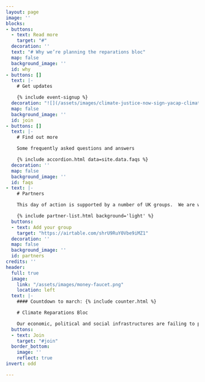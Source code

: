 ```yaml
---
layout: page
image: ''
blocks:
- buttons:
  - text: Read more
    target: "#"
  decoration: ''
  text: "# Why we’re planning the reparations bloc"
  map: false
  background_image: ''
  id: why
- buttons: []
  text: |-
    # Get updates

    {% include event-signup %}
  decoration: "![](/assets/images/climate-justice-now-sign-yacap-climate-strike-2020.png)"
  map: false
  background_image: ''
  id: join
- buttons: []
  text: |-
    # Find out more

    Some frequently asked questions and answers

    {% include accordion.html data=site.data.faqs %}
  decoration: ''
  map: false
  background_image: ''
  id: faqs
- text: |-
    # Partners

    This day of action is supported by a number of UK groups.  We are working closely with allied networks all around the world.

    {% include partner-list.html background='light' %}
  buttons:
  - text: Add your group
    target: "https://airtable.com/shrU9RuY0Vbe9iMZ1"
  decoration: ''
  map: false
  background_image: ''
  id: partners
credits: ''
header:
  full: true
  image:
    link: "/assets/images/money-faucet.png"
    location: left
  text: |-
    #### Countdown to march: {% include counter.html %}

    # Climate Reparations Bloc

    Our economic, political and social infrastructures are failing to protect life, and need repairing. At the COP26 Coalition’s 6 November 2021 Global Day of Climate Justice London rally, we’ll be standing with organisers from London Renters Union, No More Exclusions, Revoke and others to co-lead a reparations bloc demanding systems change.
  buttons:
  - text: Join
    target: "#join"
  border_bottom:
    image: ''
    reflect: true
invert: odd

---
```

